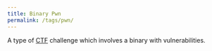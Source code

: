 ```yaml
---
title: Binary Pwn
permalink: /tags/pwn/
---
```


A type of [CTF](/tags/ctf) challenge which involves a binary with vulnerabilities.
